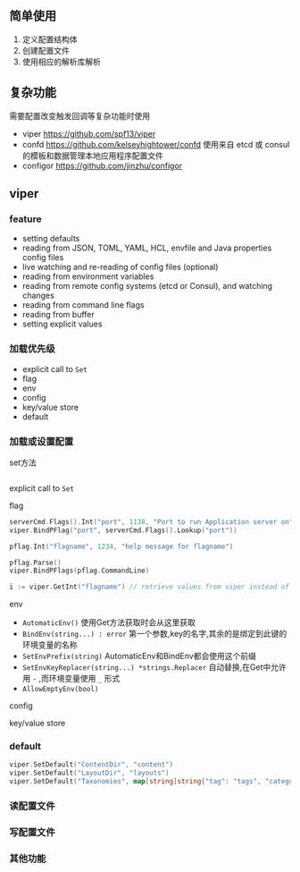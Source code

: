 ## 简单使用

1. 定义配置结构体
2. 创建配置文件
3. 使用相应的解析库解析





## 复杂功能

需要配置改变触发回调等复杂功能时使用

* viper https://github.com/spf13/viper
* confd https://github.com/kelseyhightower/confd
  使用来自 etcd 或 consul 的模板和数据管理本地应用程序配置文件
* configor https://github.com/jinzhu/configor





## viper

### feature

- setting defaults
- reading from JSON, TOML, YAML, HCL, envfile and Java properties config files
- live watching and re-reading of config files (optional)
- reading from environment variables
- reading from remote config systems (etcd or Consul), and watching changes
- reading from command line flags
- reading from buffer
- setting explicit values

### 加载优先级

- explicit call to `Set`
- flag
- env
- config
- key/value store
- default



### 加载或设置配置

set方法

```go
```



explicit call to `Set`





flag

```go
serverCmd.Flags().Int("port", 1138, "Port to run Application server on")
viper.BindPFlag("port", serverCmd.Flags().Lookup("port"))

pflag.Int("flagname", 1234, "help message for flagname")

pflag.Parse()
viper.BindPFlags(pflag.CommandLine)

i := viper.GetInt("flagname") // retrieve values from viper instead of pflag
```

env

- `AutomaticEnv()` 使用Get方法获取时会从这里获取
- `BindEnv(string...) : error` 第一个参数,key的名字,其余的是绑定到此键的环境变量的名称
- `SetEnvPrefix(string)`  AutomaticEnv和BindEnv都会使用这个前缀
- `SetEnvKeyReplacer(string...) *strings.Replacer`  自动替换,在Get中允许用 `-` ,而环境变量使用 `_` 形式
- `AllowEmptyEnv(bool)`

config

key/value store

### default

```go
viper.SetDefault("ContentDir", "content")
viper.SetDefault("LayoutDir", "layouts")
viper.SetDefault("Taxonomies", map[string]string{"tag": "tags", "category": "categories"})
```

### 读配置文件



### 写配置文件



### 其他功能































